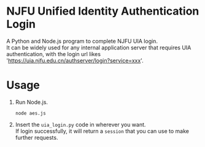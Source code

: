 # NJFU Unified Identity Authentication Login
A Python and Node.js program to complete NJFU UIA login.
<br />
It can be widely used for any internal application server that requires UIA authentication, with the login url likes 'https://uia.njfu.edu.cn/authserver/login?service=xxx'.
# Usage
1. Run Node.js.
   ```
   node aes.js
   ```
2. Insert the `uia_login.py` code in wherever you want.
   <br />
   If login successfully, it will return a `session` that you can use to make further requests.
